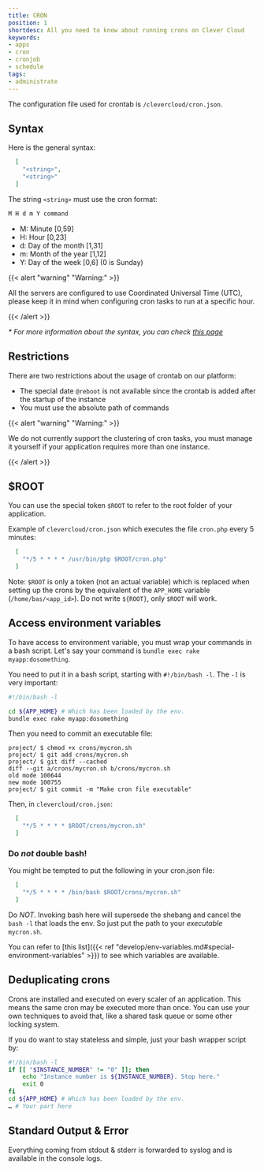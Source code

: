 ```yaml
---
title: CRON
position: 1
shortdesc: All you need to know about running crons on Clever Cloud
keywords:
- apps
- cron
- cronjob
- schedule
tags:
- administrate
---
```


The configuration file used for crontab is `/clevercloud/cron.json`.

## Syntax

Here is the general syntax:

```json
  [
    "<string>",
    "<string>"
  ]
```

The string `<string>` must use the cron format:

```javascript
M H d m Y command
```

 - M: Minute [0,59]
 - H: Hour [0,23]
 - d: Day of the month [1,31]
 - m: Month of the year [1,12]
 - Y: Day of the week [0,6] (0 is Sunday)

{{< alert "warning" "Warning:" >}}
  <p>All the servers are configured to use Coordinated Universal Time (UTC), please keep it in mind when configuring cron tasks to run at a specific hour.</p>
{{< /alert >}}

_* For more information about the syntax, you can check <a href="https://en.wikipedia.org/wiki/Cron">this page</a>_

## Restrictions

There are two restrictions about the usage of crontab on our platform:

* The special date `@reboot` is not available since the crontab is added after the startup of the instance
* You must use the absolute path of commands

{{< alert "warning" "Warning:" >}}
  <p>We do not currently support the clustering of cron tasks, you must manage it yourself if your application requires more than one instance.</p>
{{< /alert >}}

## $ROOT
You can use the special token `$ROOT` to refer to the root folder of your application.

Example of `clevercloud/cron.json` which executes the file `cron.php` every 5 minutes:

```json
  [
    "*/5 * * * * /usr/bin/php $ROOT/cron.php"
  ]
```

Note: `$ROOT` is only a token (not an actual variable) which is replaced when setting up the crons by the equivalent of the `APP_HOME` variable (`/home/bas/<app_id>`). Do not write `${ROOT}`, only `$ROOT` will work.

## Access environment variables

To have access to environment variable, you must wrap your commands in a bash script. Let's say
your command is `bundle exec rake myapp:dosomething`.

You need to put it in a bash script, starting with `#!/bin/bash -l`. The *`-l`* is very
important:

```bash
#!/bin/bash -l

cd ${APP_HOME} # Which has been loaded by the env.
bundle exec rake myapp:dosomething
```

Then you need to commit an executable file:

```
project/ $ chmod +x crons/mycron.sh
project/ $ git add crons/mycron.sh
project/ $ git diff --cached
diff --git a/crons/mycron.sh b/crons/mycron.sh
old mode 100644
new mode 100755
project/ $ git commit -m "Make cron file executable"
```

Then, in `clevercloud/cron.json`:

```json
  [
    "*/5 * * * * $ROOT/crons/mycron.sh"
  ]
```


### Do *not* double bash!

You might be tempted to put the following in your cron.json file:

```json
  [
    "*/5 * * * * /bin/bash $ROOT/crons/mycron.sh"
  ]
```

Do *NOT*. Invoking bash here will supersede the shebang and cancel the `bash -l` that
loads the env. So just put the path to your _executable_ `mycron.sh`.

You can refer to [this list]({{< ref "develop/env-variables.md#special-environment-variables" >}}) to see which variables are available.

## Deduplicating crons

Crons are installed and executed on every scaler of an application.
This means the same cron may be executed more than once.
You can use your own techniques to avoid that, like a shared task queue or some other
locking system.

If you do want to stay stateless and simple, just your bash wrapper
script by:

```bash
#!/bin/bash -l
if [[ "$INSTANCE_NUMBER" != "0" ]]; then
    echo "Instance number is ${INSTANCE_NUMBER}. Stop here."
    exit 0
fi
cd ${APP_HOME} # Which has been loaded by the env.
… # Your part here
```

## Standard Output & Error

Everything coming from stdout & stderr is forwarded to syslog and is available in the console logs.
